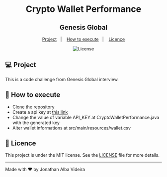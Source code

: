 <h1 align="center">Crypto Wallet Performance</h1>
<h2 align="center">Genesis Global</h2>

<p align="center">
  <a href="#-Project">Project</a>&nbsp;&nbsp;&nbsp;|&nbsp;&nbsp;&nbsp;
  <a href="#-How-to-execute">How to execute</a>&nbsp;&nbsp;&nbsp;|&nbsp;&nbsp;&nbsp;
  <a href="#-Licence">Licence</a>
</p>

<p align="center">
  <img alt="License" src="https://img.shields.io/static/v1?label=license&message=MIT&color=069446&labelColor=000000">
</p>


## 💻 Project

This is a code challenge from Genesis Global interview.


## 🚀 How to execute

- Clone the repository
- Create a api key at [this link](https://coincap.io/api-key)
- Change the value of variable API_KEY at CryptoWalletPerformance.java with the generated key
- Alter wallet informations at src/main/resources/wallet.csv

## 📄 Licence

This project is under the MIT license. See the [LICENSE](./LICENSE) file for more details.

---

Made with ♥ by Jonathan Alba Videira
